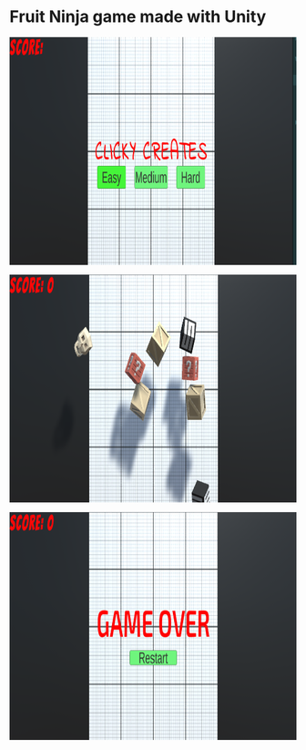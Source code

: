 # Fruit Ninja game made with Unity

<img src="https://github.com/kayayakup/FruitNinjaClone/blob/main/Assets/Photo/Photo1.png?raw=true" width="1000" height="400" /> <br>

<img src="https://github.com/kayayakup/FruitNinjaClone/blob/main/Assets/Photo/Photo2.png?raw=true" width="1000" height="400" /> <br>

<img src="https://github.com/kayayakup/FruitNinjaClone/blob/main/Assets/Photo/Photo3.png?raw=true" width="1000" height="400" /> <br>
